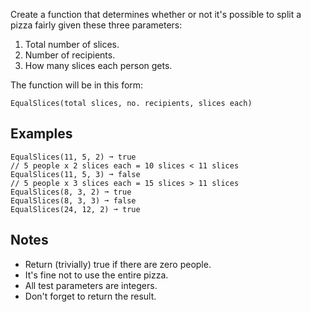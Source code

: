Create a function that determines whether or not it's possible to split a pizza fairly given these three parameters:
1. Total number of slices.
2. Number of recipients.
3. How many slices each person gets.

The function will be in this form:
```
EqualSlices(total slices, no. recipients, slices each)
```
## Examples
```
EqualSlices(11, 5, 2) ➞ true
// 5 people x 2 slices each = 10 slices < 11 slices 
EqualSlices(11, 5, 3) ➞ false
// 5 people x 3 slices each = 15 slices > 11 slices
EqualSlices(8, 3, 2) ➞ true
EqualSlices(8, 3, 3) ➞ false
EqualSlices(24, 12, 2) ➞ true
```
## Notes

* Return (trivially) true if there are zero people.
* It's fine not to use the entire pizza.
* All test parameters are integers.
* Don't forget to return the result.